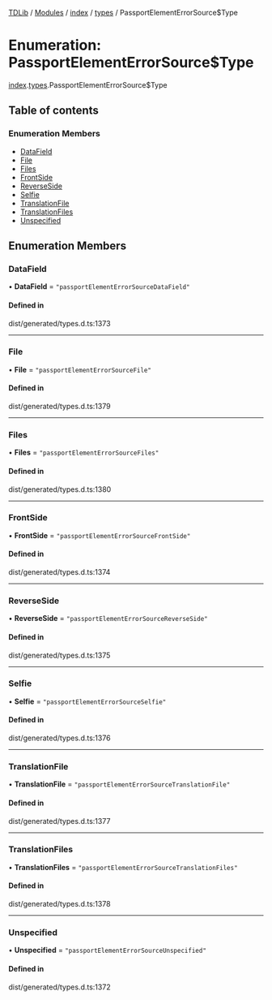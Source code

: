 [TDLib](../README.md) / [Modules](../modules.md) / [index](../modules/index.md) / [types](../modules/index.types.md) / PassportElementErrorSource$Type

# Enumeration: PassportElementErrorSource$Type

[index](../modules/index.md).[types](../modules/index.types.md).PassportElementErrorSource$Type

## Table of contents

### Enumeration Members

- [DataField](index.types.PassportElementErrorSource_Type.md#datafield)
- [File](index.types.PassportElementErrorSource_Type.md#file)
- [Files](index.types.PassportElementErrorSource_Type.md#files)
- [FrontSide](index.types.PassportElementErrorSource_Type.md#frontside)
- [ReverseSide](index.types.PassportElementErrorSource_Type.md#reverseside)
- [Selfie](index.types.PassportElementErrorSource_Type.md#selfie)
- [TranslationFile](index.types.PassportElementErrorSource_Type.md#translationfile)
- [TranslationFiles](index.types.PassportElementErrorSource_Type.md#translationfiles)
- [Unspecified](index.types.PassportElementErrorSource_Type.md#unspecified)

## Enumeration Members

### DataField

• **DataField** = ``"passportElementErrorSourceDataField"``

#### Defined in

dist/generated/types.d.ts:1373

___

### File

• **File** = ``"passportElementErrorSourceFile"``

#### Defined in

dist/generated/types.d.ts:1379

___

### Files

• **Files** = ``"passportElementErrorSourceFiles"``

#### Defined in

dist/generated/types.d.ts:1380

___

### FrontSide

• **FrontSide** = ``"passportElementErrorSourceFrontSide"``

#### Defined in

dist/generated/types.d.ts:1374

___

### ReverseSide

• **ReverseSide** = ``"passportElementErrorSourceReverseSide"``

#### Defined in

dist/generated/types.d.ts:1375

___

### Selfie

• **Selfie** = ``"passportElementErrorSourceSelfie"``

#### Defined in

dist/generated/types.d.ts:1376

___

### TranslationFile

• **TranslationFile** = ``"passportElementErrorSourceTranslationFile"``

#### Defined in

dist/generated/types.d.ts:1377

___

### TranslationFiles

• **TranslationFiles** = ``"passportElementErrorSourceTranslationFiles"``

#### Defined in

dist/generated/types.d.ts:1378

___

### Unspecified

• **Unspecified** = ``"passportElementErrorSourceUnspecified"``

#### Defined in

dist/generated/types.d.ts:1372
